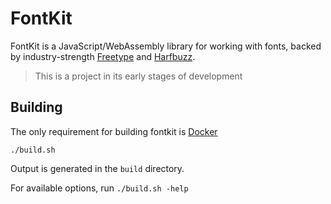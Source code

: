# FontKit

FontKit is a JavaScript/WebAssembly library for working with fonts,
backed by industry-strength
[Freetype](https://www.freetype.org/) and
[Harfbuzz](http://harfbuzz.org/).

> This is a project in its early stages of development

## Building

The only requirement for building fontkit is
[Docker](https://www.docker.com/get-docker)

```
./build.sh
```

Output is generated in the `build` directory.

For available options, run `./build.sh -help`

